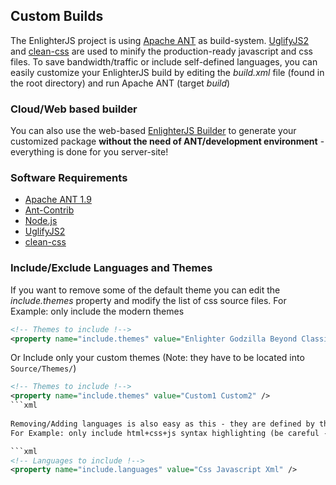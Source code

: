 
Custom Builds
-------------
The EnlighterJS project is using [Apache ANT](http://ant.apache.org/) as build-system. 
[UglifyJS2](https://github.com/mishoo/UglifyJS2) and [clean-css](https://github.com/jakubpawlowicz/clean-css) are used to minify the production-ready javascript and css files.
To save bandwidth/traffic or include self-defined languages, you can easily customize your EnlighterJS build by editing the *build.xml* file (found in the root directory) and run Apache ANT (target *build*)

### Cloud/Web based builder ###

You can also use the web-based [EnlighterJS Builder](http://enlighterjs.andidittrich.de/Builder.html) to generate your customized package **without the need of ANT/development environment** - everything is done for you server-site!

### Software Requirements ###

* [Apache ANT 1.9](http://ant.apache.org/)
* [Ant-Contrib](http://sourceforge.net/projects/ant-contrib/files/ant-contrib/)
* [Node.js](https://nodejs.org/)
* [UglifyJS2](https://github.com/mishoo/UglifyJS2)
* [clean-css](https://github.com/jakubpawlowicz/clean-css)

### Include/Exclude Languages and Themes ###

If you want to remove some of the default theme you can edit the *include.themes* property and modify the list of css source files.
For Example: only include the modern themes

```xml
<!-- Themes to include !-->
<property name="include.themes" value="Enlighter Godzilla Beyond Classic MooTwo Eclipse Droide" />
```

Or Include only your custom themes (Note: they have to be located into `Source/Themes/`)

```xml
<!-- Themes to include !-->
<property name="include.themes" value="Custom1 Custom2" />		
```xml
			
Removing/Adding languages is also easy as this - they are defined by the *include.languages* property.
For Example: only include html+css+js syntax highlighting (be careful - html is an alias for XML!, you have to include `Xml`)

```xml
<!-- Languages to include !-->
<property name="include.languages" value="Css Javascript Xml" />
```